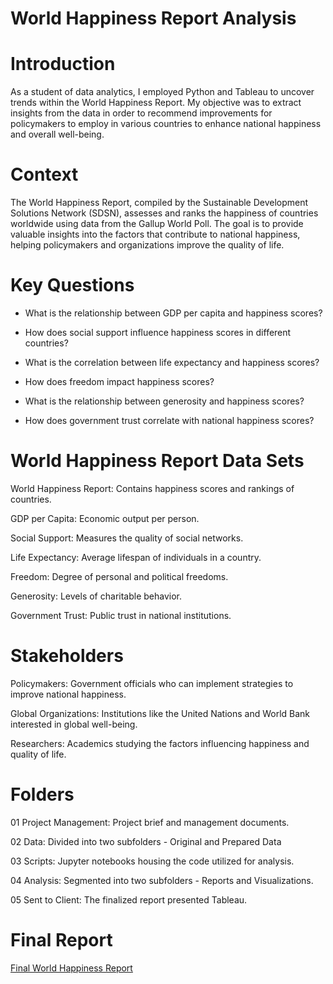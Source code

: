 # World Happiness Report Analysis

# Introduction
As a student of data analytics, I employed Python and Tableau to uncover trends within the World Happiness Report. My objective was to extract insights from the data in order to recommend improvements for policymakers to employ in various countries to enhance national happiness and overall well-being.

# Context
The World Happiness Report, compiled by the Sustainable Development Solutions Network (SDSN), assesses and ranks the happiness of countries worldwide using data from the Gallup World Poll. The goal is to provide valuable insights into the factors that contribute to national happiness, helping policymakers and organizations improve the quality of life.

# Key Questions
- What is the relationship between GDP per capita and happiness scores?

- How does social support influence happiness scores in different countries?

- What is the correlation between life expectancy and happiness scores?

- How does freedom impact happiness scores?

- What is the relationship between generosity and happiness scores?

- How does government trust correlate with national happiness scores?

# World Happiness Report Data Sets
World Happiness Report: Contains happiness scores and rankings of countries.

GDP per Capita: Economic output per person.

Social Support: Measures the quality of social networks.

Life Expectancy: Average lifespan of individuals in a country.

Freedom: Degree of personal and political freedoms.

Generosity: Levels of charitable behavior.

Government Trust: Public trust in national institutions.

# Stakeholders
Policymakers: Government officials who can implement strategies to improve national happiness.

Global Organizations: Institutions like the United Nations and World Bank interested in global well-being.

Researchers: Academics studying the factors influencing happiness and quality of life.

# Folders
01 Project Management: Project brief and management documents.

02 Data: Divided into two subfolders - Original and Prepared Data

03 Scripts: Jupyter notebooks housing the code utilized for analysis.

04 Analysis: Segmented into two subfolders - Reports and Visualizations.

05 Sent to Client: The finalized report presented Tableau.



# Final Report

[Final World Happiness Report](https://public.tableau.com/shared/QNRS6N7NC?:display_count=n&:origin=viz_share_link)
